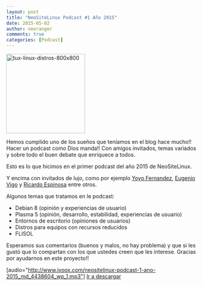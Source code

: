 ```yaml
---
layout: post
title: "NeoSiteLinux Podcast #1 Año 2015"
date: 2015-05-02
author: neoranger
comments: true
categories: [Podcast]
---
```

<img class="  wp-image-2896 aligncenter" src="https://blogneositelinux.files.wordpress.com/2016/10/tux-linux-distros-800x800.jpg" alt="tux-linux-distros-800x800" width="209" height="210" />

Hemos cumplido uno de los sueños que teníamos en el blog hace mucho!! Hacer un podcast como Dios manda!! Con amigos invitados, temas variados y sobre todo el buen debate que enriquece a todos.

Esto es lo que hicimos en el primer podcast del año 2015 de NeoSiteLinux.

Y encima con invitados de lujo, como por ejemplo <a href="http://deblinux.wordpress.com">Yoyo Fernandez</a>, <a href="http://www.etccrond.es/">Eugenio Vigo</a> y <a href="https://deinsomnio.wordpress.com/">Ricardo Espinosa</a> entre otros.

Algunos temas que tratamos en le podcast:

<ul>
    <li>Debian 8 (opinión y experiencias de usuario)</li>
    <li>Plasma 5 (opinión, desarrollo, estabilidad, experiencias de usuario)</li>
    <li>Entornos de escritorio (opiniones de usuarios)</li>
    <li>Distros para equipos con recursos reducidos</li>
    <li>FLISOL</li>
</ul>

Esperamos sus comentarios (buenos y malos, no hay problema) y que si les gustó que lo compartan con los que ustedes creen que les interese. Gracias por ayudarnos en este proyecto!!

[audio="http://www.ivoox.com/neositelinux-podcast-1-ano-2015_md_4438604_wp_1.mp3"] <a title="NeoSiteLinux Podcast #1 - Año 2015" href="http://www.ivoox.com/neositelinux-podcast-1-ano-2015-audios-mp3_rf_4438604_1.html">Ir a descargar</a>
